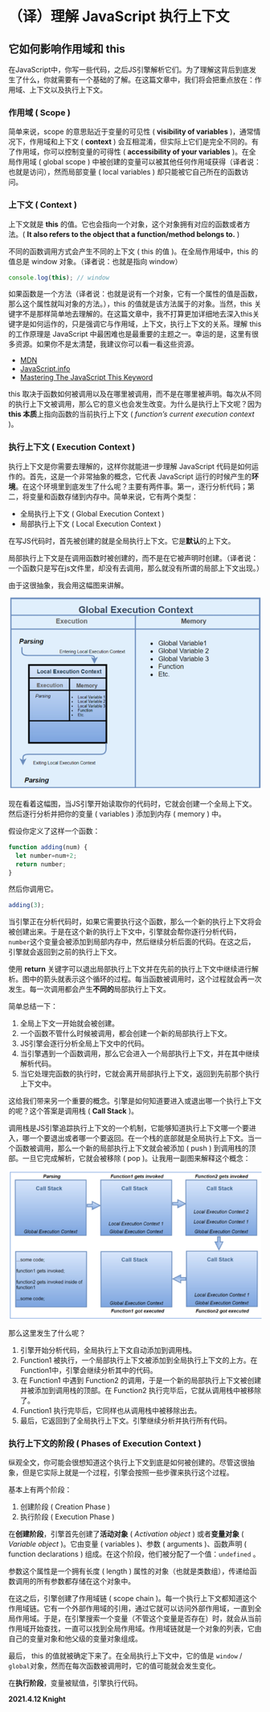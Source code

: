 # （译）理解 JavaScript 执行上下文

## 它如何影响作用域和 this

在JavaScript中，你写一些代码，之后JS引擎解析它们。为了理解这背后到底发生了什么，你就需要有一个基础的了解。在这篇文章中，我们将会把重点放在：作用域、上下文以及执行上下文。

### 作用域 ( Scope )

简单来说，scope 的意思贴近于变量的可见性 ( **visibility of variables** )，通常情况下，作用域和上下文 ( **context** ) 会互相混淆，但实际上它们是完全不同的。有了作用域，你可以控制变量的可得性 ( **accessibility of your variables** )。在全局作用域 ( global scope ) 中被创建的变量可以被其他任何作用域获得（译者说：也就是访问），然而局部变量 ( local variables ) 却只能被它自己所在的函数访问。

### 上下文 ( Context )

上下文就是 **this** 的值。它也会指向一个对象，这个对象拥有对应的函数或者方法。( **It also refers to the object that a function/method belongs to.** )

不同的函数调用方式会产生不同的上下文 ( this 的值 )。在全局作用域中，this 的值总是 window 对象。（译者说：也就是指向 window）

```javascript
console.log(this); // window
```

如果函数是一个方法（译者说：也就是说有一个对象，它有一个属性的值是函数，那么这个属性就叫对象的方法。），this 的值就是该方法属于的对象。当然，this 关键字不是那样简单地去理解的。在这篇文章中，我不打算更加详细地去深入this关键字是如何运作的，只是强调它与作用域，上下文，执行上下文的关系。理解 this 的工作原理是 JavaScript 中最困难也是最重要的主题之一。幸运的是，这里有很多资源。如果你不是太清楚，我建议你可以看一看这些资源。

* [MDN](https://developer.mozilla.org/en-US/docs/Web/JavaScript/Reference/Operators/this)
* [JavaScript.info](https://javascript.info/object-methods)
* [Mastering The JavaScript This Keyword](https://www.thecodingdelight.com/javascript-this/)

this 取决于函数如何被调用以及在哪里被调用，而不是在哪里被声明。每次从不同的执行上下文被调用，那么它的意义也会发生改变。为什么是执行上下文呢？因为 **this 本质**上指向函数的当前执行上下文 ( *function’s current execution context* )。

### 执行上下文 ( Execution Context )

执行上下文是你需要去理解的，这样你就能进一步理解 JavaScript 代码是如何运作的。首先，这是一个非常抽象的概念，它代表 JavaScript 运行的时候产生的**环境**。在这个环境里到底发生了什么呢？主要有两件事。第一，逐行分析代码；第二，将变量和函数存储到内存中。简单来说，它有两个类型：

* 全局执行上下文 ( Global Execution Context )
* 局部执行上下文 ( Local Execution Context )

在写JS代码时，首先被创建的就是全局执行上下文。它是**默认**的上下文。

局部执行上下文是在调用函数时被创建的，而不是在它被声明时创建。（译者说：一个函数只是写在js文件里，却没有去调用，那么就没有所谓的局部上下文出现。）

由于这很抽象，我会用这幅图来讲解。

![image-20210412121203791](images/image-20210412121203791.png)

现在看着这幅图，当JS引擎开始读取你的代码时，它就会创建一个全局上下文。然后逐行分析并把你的变量 ( variables ) 添加到内存 ( memory ) 中。

假设你定义了这样一个函数：

```javascript
function adding(num) {
  let number=num+2;
  return number;
}
```

然后你调用它。

```javascript
adding(3);
```

当引擎正在分析代码时，如果它需要执行这个函数，那么一个新的执行上下文将会被创建出来。于是在这个新的执行上下文中，引擎就会帮你逐行分析代码，```number```这个变量会被添加到局部内存中，然后继续分析后面的代码。在这之后，引擎就会返回到之前的执行上下文。

使用 **return** 关键字可以退出局部执行上下文并在先前的执行上下文中继续进行解析。图中的箭头就表示这个循环的过程。每当函数被调用时，这个过程就会再一次发生。每一次调用都会产生**不同的**局部执行上下文。

简单总结一下：

1. 全局上下文一开始就会被创建。
2. 一个函数不管什么时候被调用，都会创建一个新的局部执行上下文。
3. JS引擎会逐行分析全局上下文中的代码。
4. 当引擎遇到一个函数调用，那么它会进入一个局部执行上下文，并在其中继续解析代码。
5. 当它处理完函数的执行时，它就会离开局部执行上下文，返回到先前那个执行上下文中。

这给我们带来另一个重要的概念。引擎是如何知道要进入或退出哪一个执行上下文的呢？这个答案是调用栈 ( **Call Stack** )。

调用栈是JS引擎追踪执行上下文的一个机制，它能够知道执行上下文哪一个要进入，哪一个要退出或者哪一个要返回。在一个栈的底部就是全局执行上下文。当一个函数被调用，那么一个新的局部执行上下文就会被添加 ( push ) 到调用栈的顶部。一旦它完成解析，它就会被移除 ( pop )。让我用一副图来解释这个概念：

![image-20210412123759831](./images/image-20210412123759831.png)

那么这里发生了什么呢？

1. 引擎开始分析代码，全局执行上下文自动添加到调用栈。
2. Function1 被执行，一个局部执行上下文被添加到全局执行上下文的上方。在Function1中，引擎会继续分析其中的代码。
3. 在 Function1 中遇到 Function2 的调用，于是一个新的局部执行上下文被创建并被添加到调用栈的顶部。在 Function2 执行完毕后，它就从调用栈中被移除了。
4. Function1 执行完毕后，它同样也从调用栈中被移除出去。
5. 最后，它返回到了全局执行上下文。引擎继续分析并执行所有代码。

### 执行上下文的阶段 ( Phases of Execution Context )

纵观全文，你可能会很想知道这个执行上下文到底是如何被创建的。尽管这很抽象，但是它实际上就是一个过程，引擎会按照一些步骤来执行这个过程。

基本上有两个阶段：

1. 创建阶段 ( Creation Phase )
2. 执行阶段 ( Execution Phase )

在**创建阶段**，引擎首先创建了**活动对象** (  *Activation object* ) 或者**变量对象** ( *Variable object* )。它由变量 ( variables )、参数 ( arguments )、函数声明 ( function declarations ) 组成。在这个阶段，他们被分配了一个值：```undefined``` 。

参数这个属性是一个拥有长度 ( length ) 属性的对象（也就是类数组），传递给函数调用的所有参数都存储在这个对象中。

在这之后，引擎创建了作用域链 ( scope chain )。每一个执行上下文都知道这个作用域链。它有一个外部作用域的引用，通过它就可以访问外部作用域，一直到全局作用域。于是，在引擎搜索一个变量（不管这个变量是否存在）时，就会从当前作用域开始查找，一直可以找到全局作用域。作用域链就是一个对象的列表，它由自己的变量对象和他父级的变量对象组成。

最后， this 的值就被确定下来了。在全局执行上下文中，它的值是 ```window``` / ```global```对象，然而在每次函数被调用时，它的值可能就会发生变化。

在**执行阶段**，变量被赋值，引擎执行代码。                                                                                                                                                                                                                                                

**2021.4.12 Knight**